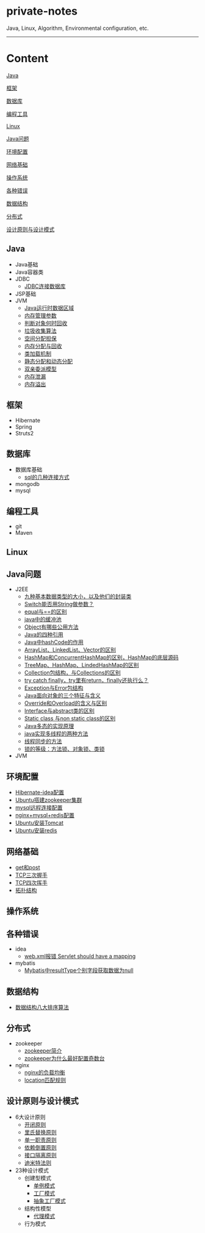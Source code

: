 # private-notes
Java, Linux, Algorithm, Environmental configuration, etc.

---

# Content

[Java](#Java)

[框架](#框架)

[数据库](#数据库)

[编程工具](#编程工具)

[Linux](#Linux)

[Java问题](#Java问题)

[环境配置](#环境配置)

[网络基础](#网络基础)

[操作系统](#操作系统)

[各种错误](#各种错误)

[数据结构](#数据结构)

[分布式](#分布式)

[设计原则与设计模式](#设计原则与设计模式)

## Java
+ Java基础
+ Java容器类
+ JDBC
    - [JDBC连接数据库](Java/JDBC/JDBC连接数据库.md)
+ JSP基础
+ JVM
    - [Java运行时数据区域](Java/JVM/Java运行时数据区域.md)
    - [内存管理参数](Java/JVM/内存管理参数.md)
    - [判断对象何时回收](Java/JVM/判断对象何时回收.md)
    - [垃圾收集算法](Java/JVM/垃圾收集算法.md)
    - [空间分配担保](Java/JVM/空间分配担保.md)
    - [内存分配与回收](Java/JVM/内存分配与回收.md)
    - [类加载机制](Java/JVM/类加载机制.md)
    - [静态分配和动态分配](Java/JVM/静态分配和动态分配.md)
    - [双亲委派模型](Java/JVM/双亲委派模型.md)
    - [内存泄漏](Java/JVM/内存泄漏.md)
    - [内存溢出](Java/JVM/内存溢出.md)
## 框架
+ Hibernate
+ Spring
+ Struts2
## 数据库
+ 数据库基础
    - [sql的几种连接方式](数据库/数据库基础/sql的几种连接方式.md)
+ mongodb
+ mysql
## 编程工具
+ git
+ Maven
## Linux
## Java问题
+ J2EE
    - [九种基本数据类型的大小，以及他们的封装类](Java问题/J2EE/九种基本数据类型的大小，以及他们的封装类.md)
    - [Switch能否用String做参数？](Java问题/J2EE/Switch能否用String做参数？.md)
    - [equal与==的区别](Java问题/J2EE/equal与==的区别.md)
    - [java中的缓冲池](Java问题/J2EE/java中的缓冲池.md)
    - [Object有哪些公用方法](Java问题/J2EE/Object有哪些公用方法.md)
    - [Java的四种引用](Java问题/J2EE/Java的四种引用.md)
    - [Java中hashCode的作用](Java问题/J2EE/Java中hashCode的作用.md)
    - [ArrayList、LinkedList、Vector的区别](Java问题/J2EE/ArrayList、LinkedList、Vector的区别.md)
    - [HashMap和ConcurrentHashMap的区别，HashMap的底层源码](Java问题/J2EE/HashMap和ConcurrentHashMap的区别，HashMap的底层源码.md)
    - [TreeMap、HashMap、LindedHashMap的区别](Java问题/J2EE/TreeMap、HashMap、LindedHashMap的区别.md)
    - [Collection包结构，与Collections的区别](Java问题/J2EE/Collection包结构，与Collections的区别.md)
    - [try catch finally，try里有return，finally还执行么？](Java问题/J2EE/try%20catch%20finally，try里有return，finally还执行么？.md)
    - [Exception与Error包结构](Java问题/J2EE/Exception与Error包结构.md)
    - [Java面向对象的三个特征与含义](Java问题/J2EE/Java面向对象的三个特征与含义.md)
    - [Override和Overload的含义与区别](Java问题/J2EE/Override和Overload的含义与区别.md)
    - [Interface与abstract类的区别](Java问题/J2EE/Interface与abstract类的区别.md)
    - [Static class 与non static class的区别](Java问题/J2EE/Static%20class%20与non%20static%20class的区别.md)
    - [Java多态的实现原理](Java问题/J2EE/Java多态的实现原理.md)
    - [java实现多线程的两种方法](Java问题/J2EE/java实现多线程的两种方法.md)
    - [线程同步的方法](Java问题/J2EE/线程同步的方法.md)
    - [锁的等级：方法锁、对象锁、类锁](Java问题/J2EE/锁的等级：方法锁、对象锁、类锁.md)
+ JVM
## 环境配置
* [Hibernate-idea配置](环境配置/Hibernate-idea配置.md)
* [Ubuntu搭建zookeeper集群](环境配置/Ubuntu搭建zookeeper集群.md)
* [mysql远程连接配置](环境配置/mysql远程连接配置.md)
* [nginx+mysql+redis配置](环境配置/nginx+mysql+redis配置.md)
* [Ubuntu安装Tomcat](环境配置/Ubuntu安装Tomcat.md)
* [Ubuntu安装redis](环境配置/Ubuntu安装redis.md)
## 网络基础
* [get和post](网络基础/get和post.md)
* [TCP三次握手](网络基础/TCP三次握手.md)
* [TCP四次挥手](网络基础/TCP四次挥手.md)
* [拓扑结构](网络基础/拓扑结构.md)
## 操作系统
## 各种错误
+ idea
    - [web.xml报错 Servlet should have a mapping](各种错误/idea/web.xml报错%20Servlet%20should%20have%20a%20mapping.md)
+ mybatis
    - [Mybatis中resultType个别字段获取数据为null](各种错误/mybatis/Mybatis中resultType个别字段获取数据为null.md)
## 数据结构
* [数据结构八大排序算法](数据结构/数据结构八大排序算法.md)
## 分布式
+ zookeeper
    - [zookeeper简介](分布式/zookeeper/zookeeper简介.md)
    - [zookeeper为什么最好配置奇数台](分布式/zookeeper/zookeeper为什么最好配置奇数台.md)
+ nginx
    - [nginx的负载均衡](分布式/nginx/nginx的负载均衡.md)
    - [location匹配规则](分布式/nginx/location匹配规则.md)
## 设计原则与设计模式
+ 6大设计原则
    - [开闭原则](设计原则与设计模式/6大设计原则/开闭原则.md)
    - [里氏替换原则](设计原则与设计模式/6大设计原则/里氏替换原则.md)
    - [单一职责原则](设计原则与设计模式/6大设计原则/单一职责原则.md)
    - [依赖倒置原则](设计原则与设计模式/6大设计原则/依赖倒置原则.md)
    - [接口隔离原则](设计原则与设计模式/6大设计原则/接口隔离原则.md)
    - [迪米特法则](设计原则与设计模式/6大设计原则/迪米特法则.md)
+ 23种设计模式
    + 创建型模式
        - [单例模式](设计原则与设计模式/23种设计模式/创建型模式/单例模式.md)
        - [工厂模式](设计原则与设计模式/23种设计模式/创建型模式/工厂模式.md)
        - [抽象工厂模式](设计原则与设计模式/23种设计模式/创建型模式/抽象工厂模式.md)
    + 结构性模型
        - [代理模式](设计原则与设计模式/23种设计模式/结构型模式/代理模式.md)
    + 行为模式